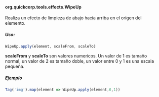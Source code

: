#### org.quickcorp.tools.effects.WipeUp

Realiza un efecto de limpieza de abajo hacia arriba en el origen del elemento.

##### Uso:
```javascript
WipeUp.apply(element, scaleFrom, scaleTo)
```

**scaleFrom** y **scaleTo** son valores numericos.
Un valor de 1 es tamaño normal, un valor de 2 es tamaño doble, un valor entre 0 y 1 es una escala pequeña.
##### Ejemplo

```javascript
Tag('img').map(element => WipeUp.apply(element,0,1))
```
